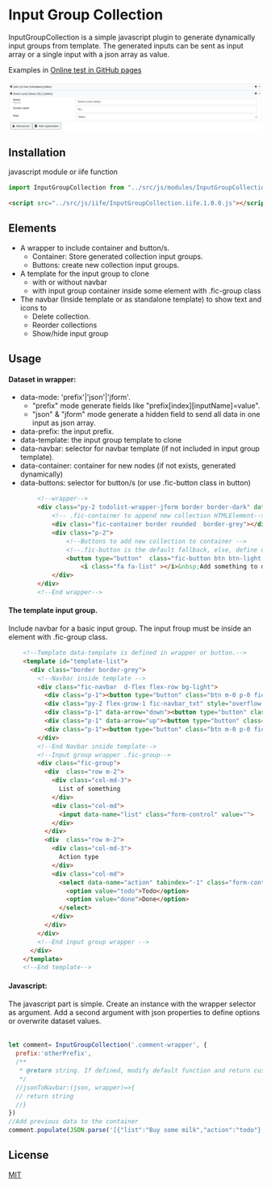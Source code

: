 # Input Group Collection

InputGroupCollection is a simple javascript plugin to generate dynamically input groups from template.
The generated inputs can be sent as input array or a single input with a json array as value.

Examples in [Online test in GitHub pages](https://mitridates.github.io/InputGroupCollection/test/index.html)

![Example image](https://github.com/mitridates/InputGroupCollection/blob/master/test/example.png?raw=true)

## Installation

javascript module or iife function

```javascript
import InputGroupCollection from "../src/js/modules/InputGroupCollection.mod.1.0.0.js";
```
```html
<script src="../src/js/iife/InputGroupCollection.iife.1.0.0.js"></script>
```


##  Elements

- A wrapper to include container and button/s.
  - Container: Store generated collection input groups.
  - Buttons: create new collection input groups.
- A template for the input group to clone
  - with or without navbar
  - with input group container inside some element with .fic-group class
- The navbar (Inside template or as standalone template) to show text and icons to
  - Delete collection.
  - Reorder collections
  - Show/hide input group

## Usage

#### Dataset in wrapper:
- data-mode: 'prefix'|'json'|'jform'.
  - "prefix" mode generate fields like "prefix[index][inputName]=value".
  - "json" & "jform" mode generate a hidden field to send all data in one input as json array.
- data-prefix: the input prefix.
- data-template: the input group template to clone
- data-navbar: selector for navbar template (if not included in input group template).
- data-container: container for new nodes (if not exists, generated dynamically)
- data-buttons: selector for button/s (or use .fic-button class in button)

```html
        <!--wrapper-->
        <div class="py-2 todolist-wrapper-jform border border-dark" data-mode="json" data-prefix="myPrefix" data-template="#template-list">
            <!-- .fic-container to append new collection HTMLElement-->
            <div class="fic-container border rounded  border-grey"></div>
            <div class="p-2">
                <!--Buttons to add new collection to container -->
                <!--.fic-button is the default fallback, else, define data-buttons selector in wrapper -->
                <button type="button"  class="fic-button btn btn-light border-dark">
                    <i class="fa fa-list" ></i>&nbsp;Add something to do</button>
            </div>
        </div>
        <!--End wrapper-->
```

#### The template input group.

Include navbar for a basic input group. The input froup must be inside an element with .fic-group class.

```html
    <!--Template data-template is defined in wrapper or button.-->
    <template id="template-list">
      <div class="border border-grey">
        <!--Navbar inside template -->
        <div class="fic-navbar  d-flex flex-row bg-light">
          <div class="p-1"><button type="button" class="btn m-0 p-0 fic-navbar_trash" style="line-height: 0;"><i class="fa fa-trash"></i></button></div>
          <div class="py-2 flex-grow-1 fic-navbar_txt" style="overflow: hidden;white-space: nowrap;text-overflow: ellipsis; cursor:pointer"></div>
          <div class="p-1" data-arrow="down"><button type="button" class="btn m-0 p-0 fic-navbar_down" style="line-height: 0;"><i class="fa fa-arrow-down" aria-hidden="true"></i></button></div>
          <div class="p-1" data-arrow="up"><button type="button" class="btn m-0 p-0 fic-navbar_up" style="line-height: 0;"><i class="fa fa-arrow-up" aria-hidden="true"></i></button></div>
          <div class="p-1"><button type="button" class="btn m-0 p-0 fic-navbar_toggle" style="line-height: 0;"><i class="fa fa-angle-down"></i></button></div>
        </div>
        <!--End Navbar inside template-->
        <!--Input group wrapper .fic-group-->
        <div class="fic-group">
          <div  class="row m-2">
            <div class="col-md-3">
              List of something
            </div>
            <div class="col-md">
              <input data-name="list" class="form-control" value="">
            </div>
          </div>
          <div  class="row m-2">
            <div class="col-md-3">
              Action type
            </div>
            <div class="col-md">
              <select data-name="action" tabindex="-1" class="form-control">
                <option value="todo">Todo</option>
                <option value="done">Done</option>
              </select>
            </div>
          </div>
        </div>
        <!--End input group wrapper -->
      </div>
    </template>
    <!--End template-->
```

#### Javascript:

The javascript part is simple. Create an instance with the wrapper selector as argument. Add a second argument with json properties to define options or overwrite
dataset values.

```javascript

let comment= InputGroupCollection('.comment-wrapper', {
  prefix:'otherPrefix',
  /**
   * @return string. If defined, modify default function and return custom string for navbar
   */
  //jsonToNavbar:(json, wrapper)=>{
  // return string 
  //}
})
//Add previous data to the container
comment.populate(JSON.parse('[{"list":"Buy some milk","action":"todo"},{"list":"Something to do","action":"todo"}]'));
```
## License

[MIT](https://choosealicense.com/licenses/mit/)
